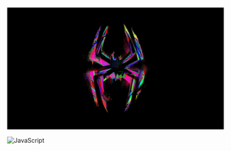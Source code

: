 ![Header](https://github.com/JAY631/JAY631/blob/main/assets/hD0vCl.webp)

<!-- <h2>Skills</h2> -->

![JavaScript](https://img.shields.io/badge/-JavaScript-090909?style=for-the-badge&logo=JavaScript&logoColor=E9D54D)
